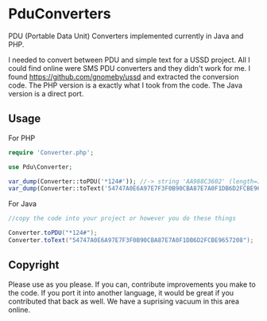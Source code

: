 # PduConverters
PDU (Portable Data Unit) Converters implemented currently in Java and PHP.

I needed to convert between PDU and simple text for a USSD project. All I could find online were SMS PDU converters and they didn't work for me.
I found https://github.com/gnomeby/ussd and extracted the conversion code. The PHP version is a exactly what I took from the code.
The Java version is a direct port.

## Usage

For PHP
```php
require 'Converter.php';

use Pdu\Converter;

var_dump(Converter::toPDU('*124#')); //-> string 'AA988C3602' (length=10)
var_dump(Converter::toText('54747A0E6A97E7F3F0B90CBA87E7A0F1DB6D2FCBE9657208')); //-> string 'This message was converted!' (length=27)

```


For Java
```java
//copy the code into your project or however you do these things

Converter.toPDU("*124#");
Converter.toText("54747A0E6A97E7F3F0B90CBA87E7A0F1DB6D2FCBE9657208");

```

## Copyright
Please use as you please. 
If you can, contribute improvements you make to the code. 
If you port it into another language, it would be great if you contributed that back as well. 
We have a suprising vacuum in this area online.
